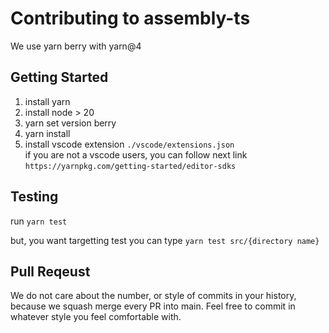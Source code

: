 # Contributing to assembly-ts

We use yarn berry with yarn@4

## Getting Started

1. install yarn
2. install node > 20
3. yarn set version berry
4. yarn install
5. install vscode extension `./vscode/extensions.json`  
   if you are not a vscode users, you can follow next link `https://yarnpkg.com/getting-started/editor-sdks`

## Testing

run `yarn test`

but, you want targetting test
you can type `yarn test src/{directory name}`

## Pull Reqeust

We do not care about the number, or style of commits in your history, because we squash merge every PR into main.
Feel free to commit in whatever style you feel comfortable with.
